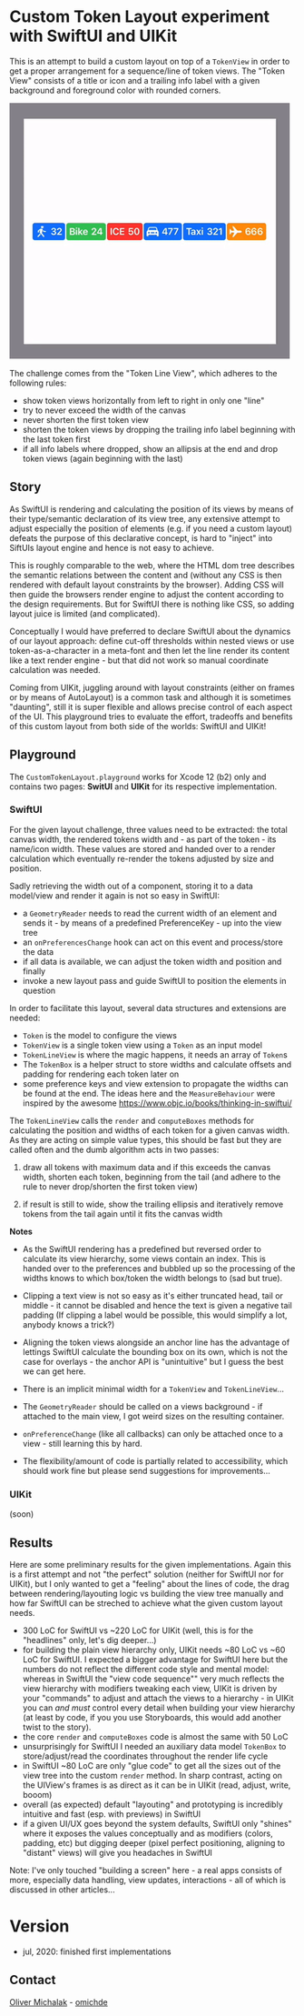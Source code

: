 # Custom Token Layout experiment with SwiftUI and UIKit

This is an attempt to build a custom layout on top of a `TokenView` in order to get a proper arrangement for a sequence/line of token views.
The "Token View" consists of a title or icon and a trailing info label with a given background and foreground color with rounded corners.

![Custom Token Layout](Layout.gif)

The challenge comes from the "Token Line View", which adheres to the following rules:

- show token views horizontally from left to right in only one "line"
- try to never exceed the width of the canvas
- never shorten the first token view
- shorten the token views by dropping the trailing info label beginning with the last token first
- if all info labels where dropped, show an allipsis at the end and drop token views (again beginning with the last)

## Story

As SwiftUI is rendering and calculating the position of its views by means of their type/semantic declaration of its view tree, any extensive attempt to adjust especially the position of elements (e.g. if you need a custom layout) defeats the purpose of this declarative concept, is hard to "inject" into SiftUIs layout engine and hence is not easy to achieve.

This is roughly comparable to the web, where the HTML dom tree describes the semantic relations between the content and (without any CSS is then rendered with default layout constraints by the browser). Adding CSS will then guide the browsers render engine to adjust the content according to the design requirements. But for SwiftUI there is nothing like CSS, so adding layout juice is limited (and complicated).

Conceptually I would have preferred to declare SwiftUI about the dynamics of our layout approach: define cut-off thresholds within nested views or use token-as-a-character in a meta-font and then let the line render its content like a text render engine - but that did not work so manual coordinate calculation was needed.

Coming from UIKit, juggling around with layout constraints (either on frames or by means of AutoLayout) is a common task and although it is sometimes "daunting", still it is super flexible and allows precise control of each aspect of the UI. This playground tries to evaluate the effort, tradeoffs and benefits of this custom layout from both side of the worlds: SwiftUI and UIKit!

## Playground

The `CustomTokenLayout.playground` works for Xcode 12 (b2) only and contains two pages: **SwitUI** and **UIKit** for its respective implementation.

### SwiftUI

For the given layout challenge, three values need to be extracted: the total canvas width, the rendered tokens width and - as part of the token - its name/icon width. These values are stored and handed over to a render calculation which eventually re-render the tokens adjusted by size and position.

Sadly retrieving the width out of a component, storing it to a data model/view and render it again is not so easy in SwiftUI:

- a `GeometryReader` needs to read the current width of an element and sends it - by means of a predefined PreferenceKey - up into the view tree
- an `onPreferencesChange` hook can act on this event and process/store the data
- if all data is available, we can adjust the token width and position and finally
- invoke a new layout pass and guide SwiftUI to position the elements in question

In order to facilitate this layout, several data structures and extensions are needed:

- `Token` is the model to configure the views
- `TokenView` is a single token view using a `Token` as an input model
- `TokenLineView` is where the magic happens, it needs an array of `Token`s
- The `TokenBox` is a helper struct to store widths and calculate offsets and padding for rendering each token later on
- some preference keys and view extension to propagate the widths can be found at the end. The ideas here and the `MeasureBehaviour` were inspired by the awesome https://www.objc.io/books/thinking-in-swiftui/

The `TokenLineView` calls the `render` and `computeBoxes` methods for calculating the position and widths of each token for a given canvas width. As they are acting on simple value types, this should be fast but they are called often and the dumb algorithm acts in two passes:

1. draw all tokens with maximum data and if this exceeds the canvas width, shorten each token, beginning from the tail (and adhere to the rule to never drop/shorten the first token view)

2. if result is still to wide, show the trailing ellipsis and iteratively remove tokens from the tail again until it fits the canvas width

**Notes**

- As the SwiftUI rendering has a predefined but reversed order to calculate its view hierarchy, some views contain an index. This is handed over to the preferences and bubbled up so the processing of the widths knows to which box/token the width belongs to (sad but true).

- Clipping a text view is not so easy as it's either truncated head, tail or middle - it cannot be disabled and hence the text is given a negative tail padding (If clipping a label would be possible, this would simplify a lot, anybody knows a trick?)

- Aligning the token views alongside an anchor line has the advantage of lettings SwiftUI calculate the bounding box on its own, which is not the case for overlays - the anchor API is "unintuitive" but I guess the best we can get here.

- There is an implicit minimal width for a `TokenView` and `TokenLineView`...

- The `GeometryReader` should be called on a views background - if attached to the main view, I got weird sizes on the resulting container.

- `onPreferenceChange` (like all callbacks) can only be attached once to a view - still learning this by hard.

- The flexibility/amount of code is partially related to accessibility, which should work fine but please send suggestions for improvements...

### UIKit

(soon)

## Results

Here are some preliminary results for the given implementations. Again this is a first attempt and not "the perfect" solution (neither for SwiftUI nor for UIKit), but I only wanted to get a "feeling" about the lines of code, the drag between rendering/layouting logic vs building the view tree manually and how far SwiftUI can be streched to achieve what the given custom layout needs.

- 300 LoC for SwiftUI vs ~220 LoC for UIKit (well, this is for the "headlines" only, let's dig deeper...)
- for building the plain view hierarchy only, UIKit needs ~80 LoC vs ~60 LoC for SwiftUI. I expected a bigger advantage for SwiftUI here but the numbers do not reflect the different code style and mental model: whereas in SwiftUI the "view code sequence"" very much reflects the view hierarchy with modifiers tweaking each view, UIKit is driven by your "commands" to adjust and attach the views to a hierarchy - in UIKit you can *and must* control every detail when building your view hierarchy (at least by code, if you you use Storyboards, this would add another twist to the story).
- the core `render` and `computeBoxes` code is almost the same with 50 LoC
- unsurprisingly for SwiftUI I needed an auxiliary data model `TokenBox` to store/adjust/read the coordinates throughout the render life cycle
- in SwiftUI ~80 LoC are only "glue code" to get all the sizes out of the view tree into the custom `render` method. In sharp contrast, acting on the UIView's frames is as direct as it can be in UIKit (read, adjust, write, booom)
- overall (as expected) default "layouting" and prototyping is incredibly intuitive and fast (esp. with previews) in SwiftUI
- if a given UI/UX goes beyond the system defaults, SwiftUI only "shines" where it exposes the values conceptually and as modifiers (colors, padding, etc) but digging deeper (pixel perfect positioning, aligning to "distant" views) will give you headaches in SwiftUI

Note: I've only touched "building a screen" here - a real apps consists of more, especially data handling, view updates, interactions - all of which is discussed in other articles...

# Version

- jul, 2020: finished first implementations

## Contact

[Oliver Michalak](mailto:oliver@werk01.de) - [omichde](https://twitter.com/omichde)
